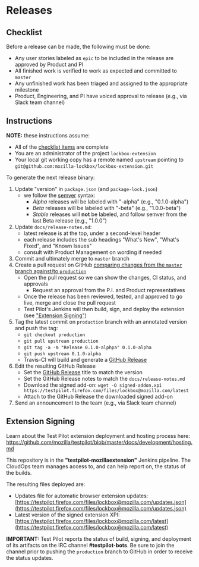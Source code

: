 # Releases

## Checklist

Before a release can be made, the following must be done:

* Any user stories labeled as `epic` to be included in the release are approved by Product and PI
* All finished work is verified to work as expected and committed to `master`
* Any unfinished work has been triaged and assigned to the appropriate milestone
* Product, Engineering, and PI have voiced approval to release (e.g., via Slack team channel)


## Instructions

**NOTE:** these instructions assume:

* All of the [checklist items](#checklist) are complete
* You are an administrator of the project `lockbox-extension`
* Your local git working copy has a remote named `upstream` pointing to `git@github.com:mozilla-lockbox/lockbox-extension.git`

To generate the next release binary:

1. Update "version" in `package.json` (and `package-lock.json`)
    - we follow the [semver] syntax:
        - _Alpha_ releases will be labeled with "-alpha" (e.g., "0.1.0-alpha")
        - _Beta_ releases will be labeled with "-beta" (e.g., "1.0.0-beta")
        - _Stable_ releases will **not** be labeled, and follow semver from the last Beta release (e.g., "1.0.0")
2. Update `docs/release-notes.md`:
    - latest release is at the top, under a second-level header
    - each release includes the sub headings "What's New", "What's Fixed", and "Known Issues"
    - consult with Product Management on wording if needed
3. Commit and ultimately merge to `master` branch
4. Create a pull request on GitHub [comparing changes from the `master` branch against/to `production`][production-compare]
    - Open the pull request so we can show the changes, CI status, and approvals
      - Request an approval from the P.I. and Product representatives
    - Once the release has been reviewed, tested, and approved to go live, merge and close the pull request
    - Test Pilot's Jenkins will then build, sign, and deploy the extension (see ["Extension Signing"](#extension-signing))
5. Tag the latest commit on `production` branch with an annotated version and push the tag:
    - `git checkout production`
    - `git pull upstream production`
    - `git tag -a -m "Release 0.1.0-alphpa" 0.1.0-alpha`
    - `git push upstream 0.1.0-alpha`
    - Travis-CI will build and generate a [GitHub Release][releases]
6. Edit the resulting GitHub Release
    - Set the [GitHub Release][releases] title to match the version
    - Set the GitHub Release notes to match the `docs/release-notes.md`
    - Download the signed add-on: `wget -O signed-addon.xpi https://testpilot.firefox.com/files/lockbox@mozilla.com/latest`
    - Attach to the GitHub Release the downloaded signed add-on
7. Send an announcement to the team (e.g., via Slack team channel)

## Extension Signing

Learn about the Test Pilot extension deployment and hosting process here:  
https://github.com/mozilla/testpilot/blob/master/docs/development/hosting.md

This repository is in the **"testpilot-mozillaextension"** Jenkins pipeline.
The CloudOps team manages access to, and can help report on, the status of the
builds.

The resulting files deployed are:

- Updates file for automatic browser extension updates: [https://testpilot.firefox.com/files/lockbox@mozilla.com/updates.json](https://testpilot.firefox.com/files/lockbox@mozilla.com/updates.json)
- Latest version of the signed extension XPI: [https://testpilot.firefox.com/files/lockbox@mozilla.com/latest](https://testpilot.firefox.com/files/lockbox@mozilla.com/latest)

**IMPORTANT:** Test Pilot reports the status of build, signing, and deployment of its artifacts on the IRC channel **#testpilot-bots**.  Be sure to join the channel prior to pushing the `production` branch to GitHub in order to receive the status updates.

[production-compare]: https://github.com/mozilla-lockbox/lockbox-extension/compare/production...master
[releases]: https://github.com/mozilla-lockbox/lockbox-extension/releases
[semver]: https:/semver.org
